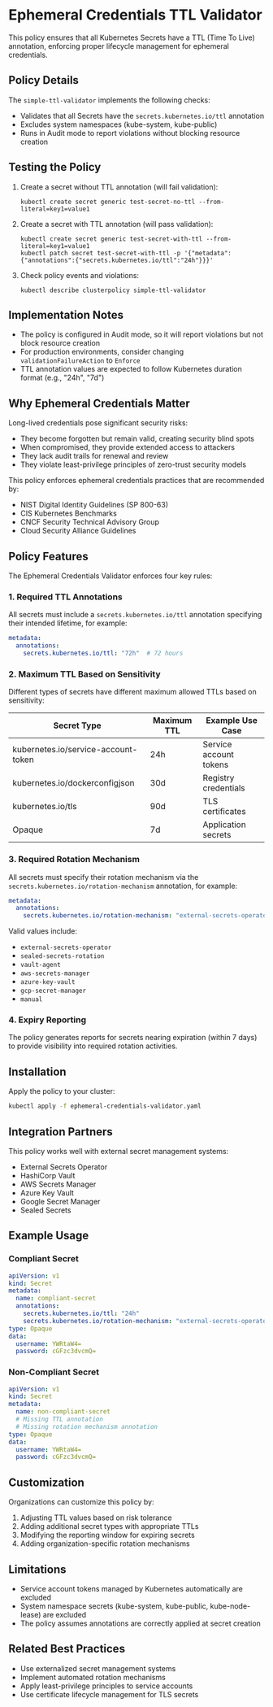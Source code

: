 # Ephemeral Credentials TTL Validator

This policy ensures that all Kubernetes Secrets have a TTL (Time To Live) annotation, enforcing proper lifecycle management for ephemeral credentials.

## Policy Details

The `simple-ttl-validator` implements the following checks:

- Validates that all Secrets have the `secrets.kubernetes.io/ttl` annotation
- Excludes system namespaces (kube-system, kube-public)
- Runs in Audit mode to report violations without blocking resource creation

## Testing the Policy

1. Create a secret without TTL annotation (will fail validation):
   ```
   kubectl create secret generic test-secret-no-ttl --from-literal=key1=value1
   ```

2. Create a secret with TTL annotation (will pass validation):
   ```
   kubectl create secret generic test-secret-with-ttl --from-literal=key1=value1
   kubectl patch secret test-secret-with-ttl -p '{"metadata":{"annotations":{"secrets.kubernetes.io/ttl":"24h"}}}'
   ```

3. Check policy events and violations:
   ```
   kubectl describe clusterpolicy simple-ttl-validator
   ```

## Implementation Notes

- The policy is configured in Audit mode, so it will report violations but not block resource creation
- For production environments, consider changing `validationFailureAction` to `Enforce`
- TTL annotation values are expected to follow Kubernetes duration format (e.g., "24h", "7d")

## Why Ephemeral Credentials Matter

Long-lived credentials pose significant security risks:
- They become forgotten but remain valid, creating security blind spots
- When compromised, they provide extended access to attackers
- They lack audit trails for renewal and review
- They violate least-privilege principles of zero-trust security models

This policy enforces ephemeral credentials practices that are recommended by:
- NIST Digital Identity Guidelines (SP 800-63)
- CIS Kubernetes Benchmarks
- CNCF Security Technical Advisory Group
- Cloud Security Alliance Guidelines

## Policy Features

The Ephemeral Credentials Validator enforces four key rules:

### 1. Required TTL Annotations

All secrets must include a `secrets.kubernetes.io/ttl` annotation specifying their intended lifetime, for example:

```yaml
metadata:
  annotations:
    secrets.kubernetes.io/ttl: "72h"  # 72 hours
```

### 2. Maximum TTL Based on Sensitivity

Different types of secrets have different maximum allowed TTLs based on sensitivity:

| Secret Type | Maximum TTL | Example Use Case |
|-------------|-------------|-----------------|
| kubernetes.io/service-account-token | 24h | Service account tokens |
| kubernetes.io/dockerconfigjson | 30d | Registry credentials |
| kubernetes.io/tls | 90d | TLS certificates |
| Opaque | 7d | Application secrets |

### 3. Required Rotation Mechanism

All secrets must specify their rotation mechanism via the `secrets.kubernetes.io/rotation-mechanism` annotation, for example:

```yaml
metadata:
  annotations:
    secrets.kubernetes.io/rotation-mechanism: "external-secrets-operator"
```

Valid values include:
- `external-secrets-operator`
- `sealed-secrets-rotation`
- `vault-agent`
- `aws-secrets-manager`
- `azure-key-vault`
- `gcp-secret-manager`
- `manual`

### 4. Expiry Reporting

The policy generates reports for secrets nearing expiration (within 7 days) to provide visibility into required rotation activities.

## Installation

Apply the policy to your cluster:

```bash
kubectl apply -f ephemeral-credentials-validator.yaml
```

## Integration Partners

This policy works well with external secret management systems:

- External Secrets Operator
- HashiCorp Vault
- AWS Secrets Manager
- Azure Key Vault
- Google Secret Manager
- Sealed Secrets

## Example Usage

### Compliant Secret

```yaml
apiVersion: v1
kind: Secret
metadata:
  name: compliant-secret
  annotations:
    secrets.kubernetes.io/ttl: "24h"
    secrets.kubernetes.io/rotation-mechanism: "external-secrets-operator"
type: Opaque
data:
  username: YWRtaW4=
  password: cGFzc3dvcmQ=
```

### Non-Compliant Secret

```yaml
apiVersion: v1
kind: Secret
metadata:
  name: non-compliant-secret
  # Missing TTL annotation
  # Missing rotation mechanism annotation
type: Opaque
data:
  username: YWRtaW4=
  password: cGFzc3dvcmQ=
```

## Customization

Organizations can customize this policy by:

1. Adjusting TTL values based on risk tolerance
2. Adding additional secret types with appropriate TTLs
3. Modifying the reporting window for expiring secrets
4. Adding organization-specific rotation mechanisms

## Limitations

- Service account tokens managed by Kubernetes automatically are excluded
- System namespace secrets (kube-system, kube-public, kube-node-lease) are excluded
- The policy assumes annotations are correctly applied at secret creation

## Related Best Practices

- Use externalized secret management systems
- Implement automated rotation mechanisms
- Apply least-privilege principles to service accounts
- Use certificate lifecycle management for TLS secrets 